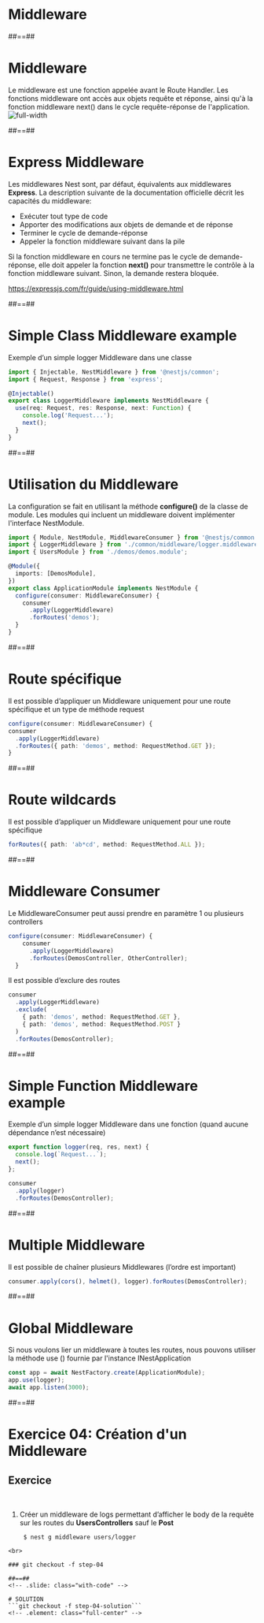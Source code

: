 <!-- .slide: class="transition " -->

# Middleware

##==##
# Middleware
Le middleware est une fonction appelée avant le Route Handler. Les fonctions middleware ont accès aux objets requête et réponse, ainsi qu'à la fonction middleware next() dans le cycle requête-réponse de l'application.
![full-width](./assets/images/g5c62ad2ab9_0_268.png)

##==##
# Express Middleware
Les middlewares Nest sont, par défaut, équivalents aux middlewares **Express**. La description suivante de la documentation officielle décrit les capacités du middleware:

* Exécuter tout type de code
* Apporter des modifications aux objets de demande et de réponse
* Terminer le cycle de demande-réponse
* Appeler la fonction middleware suivant dans la pile

Si la fonction middleware en cours ne termine pas le cycle de demande-réponse, elle doit appeler la fonction **next()** pour transmettre le contrôle à la fonction middleware suivant. Sinon, la demande restera bloquée.

https://expressjs.com/fr/guide/using-middleware.html

##==##
<!-- .slide: class="with-code" -->

# Simple Class Middleware example
Exemple d’un simple logger Middleware dans une classe

```typescript
import { Injectable, NestMiddleware } from '@nestjs/common';
import { Request, Response } from 'express';

@Injectable()
export class LoggerMiddleware implements NestMiddleware {
  use(req: Request, res: Response, next: Function) {
    console.log('Request...');
    next();
  }
}
```

<!-- .slide: class="big-code" -->


##==##
<!-- .slide: class="with-code" -->

# Utilisation du Middleware
La configuration se fait en utilisant la méthode **configure()** de la classe de module. Les modules qui incluent un middleware doivent implémenter l'interface NestModule. 

```typescript
import { Module, NestModule, MiddlewareConsumer } from '@nestjs/common';
import { LoggerMiddleware } from './common/middleware/logger.middleware';
import { UsersModule } from './demos/demos.module';

@Module({
  imports: [DemosModule],
})
export class ApplicationModule implements NestModule {
  configure(consumer: MiddlewareConsumer) {
    consumer
      .apply(LoggerMiddleware)
      .forRoutes('demos');
  }
}
```
<!-- .slide: class="big-code" -->

##==##
<!-- .slide: class="with-code" -->

# Route spécifique
Il est possible d’appliquer un Middleware uniquement pour une route spécifique et un type de méthode request 

```typescript
configure(consumer: MiddlewareConsumer) {
consumer
  .apply(LoggerMiddleware)
  .forRoutes({ path: 'demos', method: RequestMethod.GET });
}
```
<!-- .slide: class="big-code" -->

##==##
<!-- .slide: class="with-code" -->

# Route wildcards
Il est possible d’appliquer un Middleware uniquement pour une route spécifique 

```typescript
forRoutes({ path: 'ab*cd', method: RequestMethod.ALL });
```
<!-- .slide: class="big-code" -->

##==##
<!-- .slide: class="with-code" -->

# Middleware Consumer
Le MiddlewareConsumer peut aussi prendre en paramètre 1 ou plusieurs controllers

```typescript
configure(consumer: MiddlewareConsumer) {
    consumer
      .apply(LoggerMiddleware)
      .forRoutes(DemosController, OtherController);
  }
```
Il est possible d’exclure des routes

```typescript
consumer
  .apply(LoggerMiddleware)
  .exclude(
    { path: 'demos', method: RequestMethod.GET },
    { path: 'demos', method: RequestMethod.POST }
  )
  .forRoutes(DemosController);
```
<!-- .slide: class="big-code" -->

##==##
<!-- .slide: class="with-code" -->

# Simple Function Middleware example
Exemple d’un simple logger Middleware dans une fonction (quand aucune dépendance n’est nécessaire)

```typescript
export function logger(req, res, next) {
  console.log(`Request...`);
  next();
};

consumer
  .apply(logger)
  .forRoutes(DemosController);
```
<!-- .slide: class="big-code" -->

##==##
<!-- .slide: class="with-code" -->

# Multiple Middleware
Il est possible de chaîner plusieurs Middlewares (l’ordre est important)

```typescript
consumer.apply(cors(), helmet(), logger).forRoutes(DemosController);
```
<!-- .slide: class="big-code" -->

##==##
<!-- .slide: class="with-code" -->

# Global Middleware
Si nous voulons lier un middleware à toutes les routes, nous pouvons utiliser la méthode use () fournie par l'instance INestApplication

```typescript
const app = await NestFactory.create(ApplicationModule);
app.use(logger);
await app.listen(3000);
```
<!-- .slide: class="big-code" -->

##==##
<!-- .slide: class="exercice sfeir-bg-pink" -->

# Exercice 04: Création d'un Middleware
## Exercice
<br>

1. Créer un middleware de logs permettant d’afficher le body de la requête sur les routes du **UsersControllers** sauf le **Post**
   ```shell
    $ nest g middleware users/logger
  ```
<br>

### git checkout -f step-04

##==##
<!-- .slide: class="with-code" -->

# SOLUTION
```git checkout -f step-04-solution```
<!-- .element: class="full-center" -->




